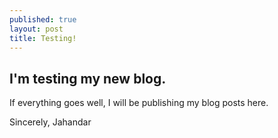```yaml
---
published: true
layout: post
title: Testing!
---
```


## I'm testing my new blog.

If everything goes well, I will be publishing my blog posts here.

Sincerely,
Jahandar
